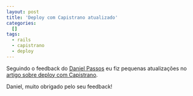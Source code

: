 ```yaml
--- 
layout: post
title: 'Deploy com Capistrano atualizado'
categories: 
  []
tags:
  - rails
  - capistrano
  - deploy
---
```



Seguindo o feedback do [Daniel Passos](http://www.passos.eti.br/) eu fiz pequenas atualizações no [artigo sobre deploy com Capistrano](/2007/9/3/dreamhost-deploy-com-capistrano).

Daniel, muito obrigado pelo seu feedback!

